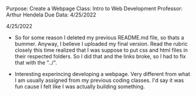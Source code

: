 Purpose: Create a Webpage
Class: Intro to Web Development
Professor: Arthur Hendela
Due Data: 4/25/2022


4/25/2022
- So for some reason I deleted my previous README.md file, so thats a bummer. Anyway, I believe I uploaded my final version. Read the rubric closely this time
  realized that I was suppose to put css and html files in their respected folders. So I did that and the links broke, so I had to fix that with the "../".

- Interesting experincing developing a webpage. Very different from what I am usually assigned from my previous coding classes. I'd say it was fun cause I felt like I was actually
  building something. 
